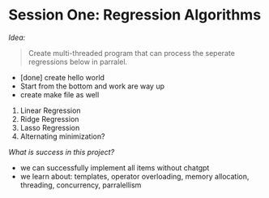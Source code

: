 # Session One: Regression Algorithms

*Idea:*
> Create multi-threaded program that can process the seperate regressions below in parralel.

- [done] create hello world
- Start from the bottom and work are way up
- create make file as well
1. Linear Regression
2. Ridge Regression
3. Lasso Regression
4. Alternating minimization?


*What is success in this project?*
- we can successfully implement all items without chatgpt
- we learn about: templates, operator overloading, memory allocation, threading, concurrency, parralellism
